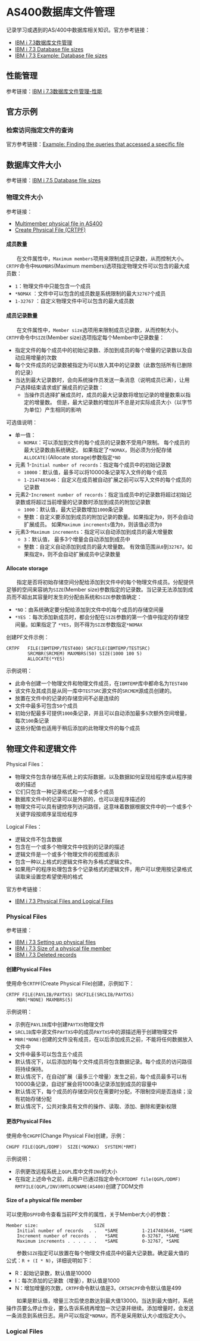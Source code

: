 # AS400数据库文件管理
记录学习或遇到的AS/400中数据库相关知识。官方参考链接：
- [IBM i 7.3数据库文件管理](https://www.ibm.com/docs/zh/i/7.3?topic=systems-database-file-management)
- [IBM i 7.3 Database file sizes](https://www.ibm.com/docs/en/i/7.3?topic=concepts-database-file-sizes)
- [IBM i 7.3 Example: Database file sizes](https://www.ibm.com/docs/en/i/7.3?topic=sizes-example-database-file)

## 性能管理
参考链接：[IBM i 7.3数据库文件管理-性能](https://www.ibm.com/docs/zh/i/7.3?topic=management-performance)
## 官方示例
### 检索访问指定文件的查询
官方参考链接：[Example: Finding the queries that accessed a specific file](https://www.ibm.com/docs/en/i/7.2?topic=ssw_ibm_i_72/rzate/rzatefindqueryex.htm)
## 数据库文件大小
参考链接：[IBM i 7.5 Database file sizes](https://www.ibm.com/docs/zh/i/7.5?topic=concepts-database-file-sizes)
### 物理文件大小
参考链接：
- [Multimember physical file in AS400](https://www.as400andsqltricks.com/2021/11/multimember-physical-file-in-as400.html#:~:text=You%20need%20to%20set%20this%20MAXMBRS%20parameter%20to,of%2032767%20members.%20MAXMBRS%20parameter%20on%20CRTPF%20command)
- [Create Physical File  (CRTPF)](https://www.ibm.com/docs/zh/i/7.5?topic=ssw_ibm_i_75/cl/crtpf.htm)

#### 成员数量
&#8195;&#8195;在文件属性中，`Maximum members`项用来限制成员记录数，从而控制大小。`CRTPF`命令中`MAXMBRS`(Maximum members)选项指定物理文件可以包含的最大成员数：
- `1`：物理文件中只能包含一个成员
- `*NOMAX`  ：文件中可以包含的成员数是系统限制的最大`32767`个成员
- `1-32767`  ：自定义物理文件中可以包含的最大成员数

#### 成员记录数量
&#8195;&#8195;在文件属性中，`Member size`选项用来限制成员记录数，从而控制大小。`CRTPF`命令中`SIZE`(Member size)选项指定每个Member中记录数量：
- 指定文件的每个成员中的初始记录数、添加到成员的每个增量的记录数以及自动应用增量的次数
- 每个文件成员的记录数被指定为可以放入其中的记录数（此数包括所有已删除的记录）
- 当达到最大记录数时，会向系统操作员发送一条消息（说明成员已满），让用户选择结束请求或扩展成员的记录数：
  - 当操作员选择扩展成员时，成员的最大记录数将增加记录的增量数乘以指定的增量数。 但是，最大记录数的增加并不总是对实际成员大小（以字节为单位）产生相同的影响

可选值说明：
- 单一值：
  - `NOMAX`：可以添加到文件的每个成员的记录数不受用户限制。 每个成员的最大记录数由系统确定。 如果指定了`*NOMAX`，则必须为分配存储 `ALLOCATE)`(Allocate storage)参数指定`*NO`
- 元素 1-`Initial number of records`：指定每个成员中的初始记录数
  - `10000`：默认值，最多可以将10000条记录写入文件的每个成员
  - `1-2147483646`：自定义在成员被自动扩展之前可以写入文件的每个成员的记录数
- 元素2-`Increment number of records`：指定当成员中的记录数将超过初始记录数或将超过当前增量的记录数时添加到成员的附加记录数
  - `1000`：默认值，最大记录数增加`1000`条记录
  - 整数：自定义要添加到成员的附加记录的数量。如果指定为`0`，则不会自动扩展成员。 如果`Maximum increments`值为`0`，则该值必须为`0`
- 元素3-`Maximum increments`：指定可以自动添加到成员的最大增量数
  - `3`：默认值， 最多3个增量会自动添加到成员中
  - 整数：自定义自动添加到成员的最大增量数。 有效值范围从`0`到`32767`。如果指定`0`，则不会自动扩展成员中记录数量

#### Allocate storage
&#8195;&#8195;指定是否将初始存储空间分配给添加到文件中的每个物理文件成员。分配提供足够的空间来容纳为`SIZE`(Member size)参数指定的记录数。当记录无法添加到成员而不超出其容量时发生的分配由系统和`SIZE`参数值确定：
- `*NO`：由系统确定要分配给添加到文件中的每个成员的存储空间量
- `*YES` ：每次添加新成员时，都会分配在`SIZE`参数的第一个值中指定的存储空间量。如果指定了 `*YES`，则不得为`SIZE`参数指定`*NOMAX`

创建PF文件示例：
```
CRTPF   FILE(IBMTEMP/TEST400) SRCFILE(IBMTEMP/TESTSRC)
        SRCMBR(SRCMEM) MAXMBRS(50) SIZE(1000 100 5)
        ALLOCATE(*YES)
```
示例说明：
- 此命令创建一个物理文件和物理文件成员，在`IBMTEMP`库中都命名为`TEST400`
- 该文件及其成员是从同一库中`TESTSRC`源文件的`SRCMEM`源成员创建的。
- 放置在文件中的记录的存储空间不必是连续的
- 文件中最多可包含`50`个成员
- 初始分配最多可提供`1000`条记录，并且可以自动添加最多`5`次额外空间增量，每次`100`条记录
- 这些分配值也适用于稍后添加的此物理文件的每个成员

## 物理文件和逻辑文件
Physical Files：
- 物理文件包含存储在系统上的实际数据，以及数据如何呈现给程序或从程序接收的描述
- 它们只包含一种记录格式和一个或多个成员
- 数据库文件中的记录可以是外部的，也可以是程序描述的
- 物理文件可以具有键控序列访问路径，这意味着数据根据文件中的一个或多个关键字段按顺序呈现给程序

Logical Files：
- 逻辑文件不包含数据
- 包含在一个或多个物理文件中找到的记录的描述
- 逻辑文件是一个或多个物理文件的视图或表示
- 包含一种以上格式的逻辑文件称为多格式逻辑文件。
- 如果用户的程序处理包含多个记录格式的逻辑文件，用户可以使用按记录格式读取来设置您希望使用的格式

官方参考链接：
- [IBM i 7.3 Physical Files and Logical Files](https://www.ibm.com/docs/zh/i/7.3?topic=files-physical-logical)

### Physical Files
参考链接：
- [IBM i 7.3 Setting up physical files](https://www.ibm.com/docs/zh/ssw_ibm_i_73/dbp/rbafophysf.htm)
- [IBM i 7.3 Size of a physical file member](https://www.ibm.com/docs/zh/i/7.3?topic=attributes-size-physical-file-member)
- [IBM i 7.3 Deleted records](https://www.ibm.com/docs/zh/i/7.3?topic=attributes-deleted-records)

#### 创建Physical Files
使用命令`CRTPF`(Create Physical File)创建，示例如下：
```
CRTPF FILE(PAYLIB/PAYTXS) SRCFILE(SRCLIB/PAYTXS)
    MBR(*NONE) MAXMBRS(5)
```
示例说明： 
- 示例在`PAYLIB`库中创建`PAYTXS`物理文件
- `SRCLIB`库中源文件`PAYTXS`中的成员`PAYTXS`中的源描述用于创建物理文件
- `MBR(*NONE)`创建的文件没有成员，在以后添加成员之前，不能将任何数据放入文件中
- 文件中最多可以包含五个成员
- 默认情况下，以后添加的每个文件成员将包含数据记录。每个成员的访问路径将持续保持。
- 默认情况下，在自动扩展（最多三个增量）发生之前，每个成员最多可以有10000条记录，自动扩展会将1000条记录添加到成员的容量中
- 默认情况下，每个成员的存储空间仅在需要时分配，不限制空间是否连续；没有初始存储分配
- 默认情况下，公共对象具有文件的操作、读取、添加、删除和更新权限

#### 更改Physical Files
使用命令`CHGPF`(Change Physical File)创建，示例：
```
CHGPF FILE(QGPL/DDMF)  SIZE(*NOMAX)  SYSTEM(*RMT)
```
示例说明：
- 示例更改远程系统上`QGPL`库中文件`INV`的大小
- 在指定上述命令之前，此用户已通过指定命令`CRTDDMF file(QGPL/DDMF) RMTFILE(QGPL/INV)RMTLOCNAME(AS400)`创建了DDM文件

#### Size of a physical file member
可以使用`DSPFD`命令查看当前PF文件的属性，关于Member大小的参数：
```
Member size:                     SIZE
    Initial number of records  . .   *SAME         1-2147483646, *SAME 
    Increment number of records  .   *SAME         0-32767, *SAME      
    Maximum increments . . . . . .   *SAME         0-32767, *SAME
```
&#8195;&#8195;参数`SIZE`指定可以放置在每个物理文件成员中的最大记录数。确定最大值的公式：`R + (I * N)`，详细说明如下：
- R：起始记录数，默认值是10000
- I：每次添加的记录数（增量），默认值是1000
- N：增加增量的次数，`CRTPF`命令默认值是3，`CRTSRCPF`命令默认值是499

&#8195;&#8195;如果是默认值，增量三次后使总数达到最大值13000。当达到最大值时，系统操作员要么停止作业，要么告诉系统再增加一次记录并继续。添加增量时，会发送一条消息到系统日志。用户可以指定`*NOMAX`，而不是采用默认大小或指定大小。

### Logical Files